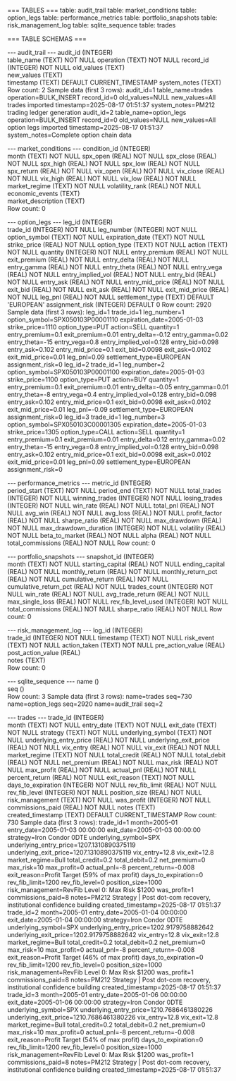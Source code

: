 === TABLES ===
table: audit_trail
table: market_conditions
table: option_legs
table: performance_metrics
table: portfolio_snapshots
table: risk_management_log
table: sqlite_sequence
table: trades

=== TABLE SCHEMAS ===

--- audit_trail ---
  audit_id (INTEGER)  
  table_name (TEXT) NOT NULL 
  operation (TEXT) NOT NULL 
  record_id (INTEGER) NOT NULL 
  old_values (TEXT)  
  new_values (TEXT)  
  timestamp (TEXT)  DEFAULT CURRENT_TIMESTAMP
  system_notes (TEXT)  
  Row count: 2
  Sample data (first 3 rows):
    audit_id=1 table_name=trades operation=BULK_INSERT record_id=0 old_values=NULL new_values=All trades imported timestamp=2025-08-17 01:51:37 system_notes=PM212 trading ledger generation 
    audit_id=2 table_name=option_legs operation=BULK_INSERT record_id=0 old_values=NULL new_values=All option legs imported timestamp=2025-08-17 01:51:37 system_notes=Complete option chain data 

--- market_conditions ---
  condition_id (INTEGER)  
  month (TEXT) NOT NULL 
  spx_open (REAL) NOT NULL 
  spx_close (REAL) NOT NULL 
  spx_high (REAL) NOT NULL 
  spx_low (REAL) NOT NULL 
  spx_return (REAL) NOT NULL 
  vix_open (REAL) NOT NULL 
  vix_close (REAL) NOT NULL 
  vix_high (REAL) NOT NULL 
  vix_low (REAL) NOT NULL 
  market_regime (TEXT) NOT NULL 
  volatility_rank (REAL) NOT NULL 
  economic_events (TEXT)  
  market_description (TEXT)  
  Row count: 0

--- option_legs ---
  leg_id (INTEGER)  
  trade_id (INTEGER) NOT NULL 
  leg_number (INTEGER) NOT NULL 
  option_symbol (TEXT) NOT NULL 
  expiration_date (TEXT) NOT NULL 
  strike_price (REAL) NOT NULL 
  option_type (TEXT) NOT NULL 
  action (TEXT) NOT NULL 
  quantity (INTEGER) NOT NULL 
  entry_premium (REAL) NOT NULL 
  exit_premium (REAL) NOT NULL 
  entry_delta (REAL) NOT NULL 
  entry_gamma (REAL) NOT NULL 
  entry_theta (REAL) NOT NULL 
  entry_vega (REAL) NOT NULL 
  entry_implied_vol (REAL) NOT NULL 
  entry_bid (REAL) NOT NULL 
  entry_ask (REAL) NOT NULL 
  entry_mid_price (REAL) NOT NULL 
  exit_bid (REAL) NOT NULL 
  exit_ask (REAL) NOT NULL 
  exit_mid_price (REAL) NOT NULL 
  leg_pnl (REAL) NOT NULL 
  settlement_type (TEXT)  DEFAULT 'EUROPEAN'
  assignment_risk (INTEGER)  DEFAULT 0
  Row count: 2920
  Sample data (first 3 rows):
    leg_id=1 trade_id=1 leg_number=1 option_symbol=SPX050103P00001110 expiration_date=2005-01-03 strike_price=1110 option_type=PUT action=SELL quantity=1 entry_premium=0.1 exit_premium=0.01 entry_delta=-0.12 entry_gamma=0.02 entry_theta=-15 entry_vega=0.8 entry_implied_vol=0.128 entry_bid=0.098 entry_ask=0.102 entry_mid_price=0.1 exit_bid=0.0098 exit_ask=0.0102 exit_mid_price=0.01 leg_pnl=0.09 settlement_type=EUROPEAN assignment_risk=0 
    leg_id=2 trade_id=1 leg_number=2 option_symbol=SPX050103P00001100 expiration_date=2005-01-03 strike_price=1100 option_type=PUT action=BUY quantity=1 entry_premium=0.1 exit_premium=0.01 entry_delta=-0.05 entry_gamma=0.01 entry_theta=-8 entry_vega=0.4 entry_implied_vol=0.128 entry_bid=0.098 entry_ask=0.102 entry_mid_price=0.1 exit_bid=0.0098 exit_ask=0.0102 exit_mid_price=0.01 leg_pnl=-0.09 settlement_type=EUROPEAN assignment_risk=0 
    leg_id=3 trade_id=1 leg_number=3 option_symbol=SPX050103C00001305 expiration_date=2005-01-03 strike_price=1305 option_type=CALL action=SELL quantity=1 entry_premium=0.1 exit_premium=0.01 entry_delta=0.12 entry_gamma=0.02 entry_theta=-15 entry_vega=0.8 entry_implied_vol=0.128 entry_bid=0.098 entry_ask=0.102 entry_mid_price=0.1 exit_bid=0.0098 exit_ask=0.0102 exit_mid_price=0.01 leg_pnl=0.09 settlement_type=EUROPEAN assignment_risk=0 

--- performance_metrics ---
  metric_id (INTEGER)  
  period_start (TEXT) NOT NULL 
  period_end (TEXT) NOT NULL 
  total_trades (INTEGER) NOT NULL 
  winning_trades (INTEGER) NOT NULL 
  losing_trades (INTEGER) NOT NULL 
  win_rate (REAL) NOT NULL 
  total_pnl (REAL) NOT NULL 
  avg_win (REAL) NOT NULL 
  avg_loss (REAL) NOT NULL 
  profit_factor (REAL) NOT NULL 
  sharpe_ratio (REAL) NOT NULL 
  max_drawdown (REAL) NOT NULL 
  max_drawdown_duration (INTEGER) NOT NULL 
  volatility (REAL) NOT NULL 
  beta_to_market (REAL) NOT NULL 
  alpha (REAL) NOT NULL 
  total_commissions (REAL) NOT NULL 
  Row count: 0

--- portfolio_snapshots ---
  snapshot_id (INTEGER)  
  month (TEXT) NOT NULL 
  starting_capital (REAL) NOT NULL 
  ending_capital (REAL) NOT NULL 
  monthly_return (REAL) NOT NULL 
  monthly_return_pct (REAL) NOT NULL 
  cumulative_return (REAL) NOT NULL 
  cumulative_return_pct (REAL) NOT NULL 
  trades_count (INTEGER) NOT NULL 
  win_rate (REAL) NOT NULL 
  avg_trade_return (REAL) NOT NULL 
  max_single_loss (REAL) NOT NULL 
  rev_fib_level_used (INTEGER) NOT NULL 
  total_commissions (REAL) NOT NULL 
  sharpe_ratio (REAL) NOT NULL 
  Row count: 0

--- risk_management_log ---
  log_id (INTEGER)  
  trade_id (INTEGER) NOT NULL 
  timestamp (TEXT) NOT NULL 
  risk_event (TEXT) NOT NULL 
  action_taken (TEXT) NOT NULL 
  pre_action_value (REAL)  
  post_action_value (REAL)  
  notes (TEXT)  
  Row count: 0

--- sqlite_sequence ---
  name ()  
  seq ()  
  Row count: 3
  Sample data (first 3 rows):
    name=trades seq=730 
    name=option_legs seq=2920 
    name=audit_trail seq=2 

--- trades ---
  trade_id (INTEGER)  
  month (TEXT) NOT NULL 
  entry_date (TEXT) NOT NULL 
  exit_date (TEXT) NOT NULL 
  strategy (TEXT) NOT NULL 
  underlying_symbol (TEXT) NOT NULL 
  underlying_entry_price (REAL) NOT NULL 
  underlying_exit_price (REAL) NOT NULL 
  vix_entry (REAL) NOT NULL 
  vix_exit (REAL) NOT NULL 
  market_regime (TEXT) NOT NULL 
  total_credit (REAL) NOT NULL 
  total_debit (REAL) NOT NULL 
  net_premium (REAL) NOT NULL 
  max_risk (REAL) NOT NULL 
  max_profit (REAL) NOT NULL 
  actual_pnl (REAL) NOT NULL 
  percent_return (REAL) NOT NULL 
  exit_reason (TEXT) NOT NULL 
  days_to_expiration (INTEGER) NOT NULL 
  rev_fib_limit (REAL) NOT NULL 
  rev_fib_level (INTEGER) NOT NULL 
  position_size (REAL) NOT NULL 
  risk_management (TEXT) NOT NULL 
  was_profit (INTEGER) NOT NULL 
  commissions_paid (REAL) NOT NULL 
  notes (TEXT)  
  created_timestamp (TEXT)  DEFAULT CURRENT_TIMESTAMP
  Row count: 730
  Sample data (first 3 rows):
    trade_id=1 month=2005-01 entry_date=2005-01-03 00:00:00 exit_date=2005-01-03 00:00:00 strategy=Iron Condor 0DTE underlying_symbol=SPX underlying_entry_price=1207.1310890375119 underlying_exit_price=1207.1310890375119 vix_entry=12.8 vix_exit=12.8 market_regime=Bull total_credit=0.2 total_debit=0.2 net_premium=0 max_risk=10 max_profit=0 actual_pnl=-8 percent_return=-0.008 exit_reason=Profit Target (59% of max profit) days_to_expiration=0 rev_fib_limit=1200 rev_fib_level=0 position_size=1000 risk_management=RevFib Level 0: Max Risk $1200 was_profit=1 commissions_paid=8 notes=PM212 Strategy | Post dot-com recovery, institutional confidence building created_timestamp=2025-08-17 01:51:37 
    trade_id=2 month=2005-01 entry_date=2005-01-04 00:00:00 exit_date=2005-01-04 00:00:00 strategy=Iron Condor 0DTE underlying_symbol=SPX underlying_entry_price=1202.9179758882642 underlying_exit_price=1202.9179758882642 vix_entry=12.8 vix_exit=12.8 market_regime=Bull total_credit=0.2 total_debit=0.2 net_premium=0 max_risk=10 max_profit=0 actual_pnl=-8 percent_return=-0.008 exit_reason=Profit Target (46% of max profit) days_to_expiration=0 rev_fib_limit=1200 rev_fib_level=0 position_size=1000 risk_management=RevFib Level 0: Max Risk $1200 was_profit=1 commissions_paid=8 notes=PM212 Strategy | Post dot-com recovery, institutional confidence building created_timestamp=2025-08-17 01:51:37 
    trade_id=3 month=2005-01 entry_date=2005-01-06 00:00:00 exit_date=2005-01-06 00:00:00 strategy=Iron Condor 0DTE underlying_symbol=SPX underlying_entry_price=1210.7686461380226 underlying_exit_price=1210.7686461380226 vix_entry=12.8 vix_exit=12.8 market_regime=Bull total_credit=0.2 total_debit=0.2 net_premium=0 max_risk=10 max_profit=0 actual_pnl=-8 percent_return=-0.008 exit_reason=Profit Target (54% of max profit) days_to_expiration=0 rev_fib_limit=1200 rev_fib_level=0 position_size=1000 risk_management=RevFib Level 0: Max Risk $1200 was_profit=1 commissions_paid=8 notes=PM212 Strategy | Post dot-com recovery, institutional confidence building created_timestamp=2025-08-17 01:51:37 
